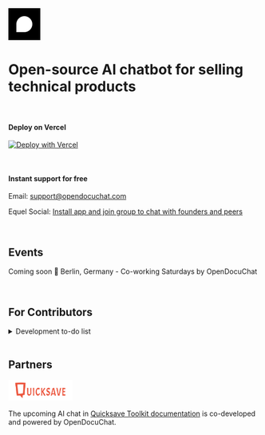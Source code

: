 <a href="https://www.opendocuchat.com">
  <img src="./public/image/logo.svg" width="64px" alt="OpenDocuChat logo" />
</a>

<br>

# Open-source AI chatbot for selling technical products

<br>

#### Deploy on Vercel

[![Deploy with Vercel](https://vercel.com/button)](https://vercel.com/new/clone?repository-url=https%3A%2F%2Fgithub.com%2Fopendocuchat%2Fopendocuchat.git&project-name=opendocuchat&repository-name=opendocuchat&integration-ids=oac_PGzKMq4GfxF6TOqZfpFdrTXN&stores=%5B%7B%22type%22%3A%22postgres%22%2C%22envVarPrefix%22%3A%22MY_WEB%22%7D%2C%7B%22type%22%3A%22kv%22%7D%5D)

<br>

#### Instant support for free

 Email: [support@opendocuchat.com](mailto:support@opendocuchat.com)

 Equel Social: [Install app and join group to chat with founders and peers](https://equel.me/Ha07PDysCMb)

<br>

## Events

Coming soon
📍 Berlin, Germany - Co-working Saturdays by OpenDocuChat

<br>

## For Contributors

<details>
<summary>Development to-do list</summary>

<br>

**Indexing**
- [X] Scrape Documentation Website
- - [X] Discover URLs to index
- - [X] Basic crawler settings (stay on domain, subdomain, path)
- - [X] Viewer for scraped page contents
- - [X] Trigger scraper from frontend to keep running on vercel (&window closing warning)
- - [X] Improve cancellation & completion logic
- - [X] Add selected URLs to index, with cost estimate
- - [X] Add cleanup function for stuck scrapers
- - [X] Add scraping progress indicator (# scraped vs queued, ETA, ...)
- - [ ] Make JS rendering optional setting
- - [ ] Save links and page hierarchy in content
- - [ ] Add background updates with cron jobs
- - [ ] Split longer documents into smaller ones using LLM
- - [ ] Fragment/hash indexing/navigation for improved accuracy, especially on large pages (currently fragments are ignored)
- [ ] Public Repo
- - [X] Analyze repo size and projected embedding costs
- - [ ] Index all
- - [ ] Index subset (include/exclude logic)

**Search (RAG)**
- [X] Basic RAG
- [ ] Boost certain files/folders
- [ ] Use reranker

**Response**
- [X] Add chat widget
- [X] Update chat endpoints for basic llama & vercel pg 
- [X] Implement llama with citations
- [ ] Use llama function calling (https://docs.together.ai/docs/llama-3-function-calling)
- [ ] Add warmup
- [ ] Search query generation from context ("explain more" -> "explain more about x")
- [ ] Add reranker
- [ ] Add full screen chat


**Auth & Security**
- [x] set up auth.js with github oauth
- [X] Enforce auth on (private) pages via middleware
- [X] Add vercel kv to deploy to vercel button
- [X] use db table to verify which users have access
- [ ] Add custom URLs to CORS allowed origins
- [ ] add OpenDocuChat github org ID to repo
- [ ] automate saving auth.js secret to vercel using: vercel env add AUTH_SECRET production < <(grep AUTH_SECRET .env.local | sed -n 's/.*="\([^"]*\)".*/\1/p' | tr -d '\n')

**Other**
- [x] Polish github readme
- [ ] Automate local dev setup: make auto-generated Together AI env var also available in dev environment (is prod and stag per default). E.g. make post-deploy script running vercel link & vercel env pull --environment=Production

</details>

<br>

## Partners

<a href="https://www.quicksave.fi">
  <img src="./public/image/quicksave-logo.png" width="128px" alt="Quicksave logo" />
</a>

The upcoming AI chat in [Quicksave Toolkit documentation](https://tools.quicksave.fi) is co-developed and powered by OpenDocuChat.
